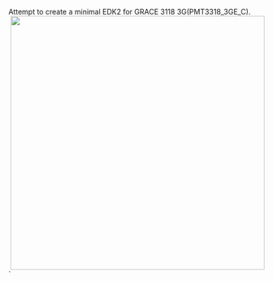 
Attempt to create a minimal EDK2 for GRACE 3118 3G(PMT3318_3GE_C).         <img align="right" src="https://ibb.co/9nDtTqY" width="500">        
`
